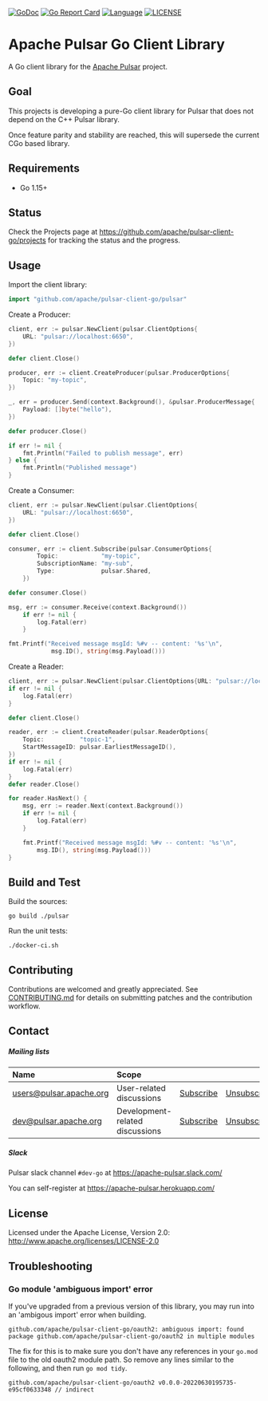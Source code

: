 <!--

    Licensed to the Apache Software Foundation (ASF) under one
    or more contributor license agreements.  See the NOTICE file
    distributed with this work for additional information
    regarding copyright ownership.  The ASF licenses this file
    to you under the Apache License, Version 2.0 (the
    "License"); you may not use this file except in compliance
    with the License.  You may obtain a copy of the License at

      http://www.apache.org/licenses/LICENSE-2.0

    Unless required by applicable law or agreed to in writing,
    software distributed under the License is distributed on an
    "AS IS" BASIS, WITHOUT WARRANTIES OR CONDITIONS OF ANY
    KIND, either express or implied.  See the License for the
    specific language governing permissions and limitations
    under the License.

-->
[![GoDoc](https://img.shields.io/badge/Godoc-reference-blue.svg)](https://godoc.org/github.com/apache/pulsar-client-go)
[![Go Report Card](https://goreportcard.com/badge/github.com/apache/pulsar-client-go)](https://goreportcard.com/report/github.com/apache/pulsar-client-go)
[![Language](https://img.shields.io/badge/Language-Go-blue.svg)](https://golang.org/)
[![LICENSE](https://img.shields.io/hexpm/l/pulsar.svg)](https://github.com/apache/pulsar-client-go/blob/master/LICENSE)
# Apache Pulsar Go Client Library

A Go client library for the [Apache Pulsar](https://pulsar.incubator.apache.org/) project.

## Goal

This projects is developing a pure-Go client library for Pulsar that does not
depend on the C++ Pulsar library.

Once feature parity and stability are reached, this will supersede the current
CGo based library.

## Requirements

- Go 1.15+

## Status

Check the Projects page at https://github.com/apache/pulsar-client-go/projects for
tracking the status and the progress.

## Usage

Import the client library:

```go
import "github.com/apache/pulsar-client-go/pulsar"
```

Create a Producer:

```go
client, err := pulsar.NewClient(pulsar.ClientOptions{
    URL: "pulsar://localhost:6650",
})

defer client.Close()

producer, err := client.CreateProducer(pulsar.ProducerOptions{
	Topic: "my-topic",
})

_, err = producer.Send(context.Background(), &pulsar.ProducerMessage{
	Payload: []byte("hello"),
})

defer producer.Close()

if err != nil {
    fmt.Println("Failed to publish message", err)
} else {
    fmt.Println("Published message")
}
```

Create a Consumer:

```go
client, err := pulsar.NewClient(pulsar.ClientOptions{
    URL: "pulsar://localhost:6650",
})

defer client.Close()

consumer, err := client.Subscribe(pulsar.ConsumerOptions{
        Topic:            "my-topic",
        SubscriptionName: "my-sub",
        Type:             pulsar.Shared,
    })

defer consumer.Close()

msg, err := consumer.Receive(context.Background())
    if err != nil {
        log.Fatal(err)
    }

fmt.Printf("Received message msgId: %#v -- content: '%s'\n",
            msg.ID(), string(msg.Payload()))

```

Create a Reader:

```go
client, err := pulsar.NewClient(pulsar.ClientOptions{URL: "pulsar://localhost:6650"})
if err != nil {
	log.Fatal(err)
}

defer client.Close()

reader, err := client.CreateReader(pulsar.ReaderOptions{
	Topic:          "topic-1",
	StartMessageID: pulsar.EarliestMessageID(),
})
if err != nil {
	log.Fatal(err)
}
defer reader.Close()

for reader.HasNext() {
	msg, err := reader.Next(context.Background())
	if err != nil {
		log.Fatal(err)
	}

	fmt.Printf("Received message msgId: %#v -- content: '%s'\n",
		msg.ID(), string(msg.Payload()))
}
```

## Build and Test

Build the sources:

    go build ./pulsar

Run the unit tests:

    ./docker-ci.sh

## Contributing

Contributions are welcomed and greatly appreciated. See [CONTRIBUTING.md](CONTRIBUTING.md) for details on submitting patches and the contribution workflow.

## Contact

##### Mailing lists

| Name                                                      | Scope                           |                                                       |                                                           |                                                                    |
|:----------------------------------------------------------|:--------------------------------|:------------------------------------------------------|:----------------------------------------------------------|:-------------------------------------------------------------------|
| [users@pulsar.apache.org](mailto:users@pulsar.apache.org) | User-related discussions        | [Subscribe](mailto:users-subscribe@pulsar.apache.org) | [Unsubscribe](mailto:users-unsubscribe@pulsar.apache.org) | [Archives](http://mail-archives.apache.org/mod_mbox/pulsar-users/) |
| [dev@pulsar.apache.org](mailto:dev@pulsar.apache.org)     | Development-related discussions | [Subscribe](mailto:dev-subscribe@pulsar.apache.org)   | [Unsubscribe](mailto:dev-unsubscribe@pulsar.apache.org)   | [Archives](http://mail-archives.apache.org/mod_mbox/pulsar-dev/)   |

##### Slack

Pulsar slack channel `#dev-go` at https://apache-pulsar.slack.com/

You can self-register at https://apache-pulsar.herokuapp.com/

## License

Licensed under the Apache License, Version 2.0: http://www.apache.org/licenses/LICENSE-2.0

## Troubleshooting

### Go module 'ambiguous import' error

If you've upgraded from a previous version of this library, you may run into an 'ambigous import' error when building.

```
github.com/apache/pulsar-client-go/oauth2: ambiguous import: found package github.com/apache/pulsar-client-go/oauth2 in multiple modules
```

The fix for this is to make sure you don't have any references in your `go.mod` file to the old oauth2 module path.  So remove any lines
similar to the following, and then run `go mod tidy`.

```
github.com/apache/pulsar-client-go/oauth2 v0.0.0-20220630195735-e95cf0633348 // indirect
```
